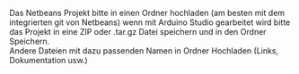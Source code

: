 Das Netbeans Projekt bitte in einen Ordner hochladen (am besten mit dem integrierten git von Netbeans) wenn mit Arduino Studio gearbeitet wird bitte das Projekt in eine ZIP oder .tar.gz Datei speichern und in den Ordner Speichern.  
Andere Dateien mit dazu passenden Namen in Ordner Hochladen (Links, Dokumentation usw.)

